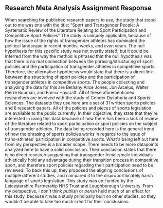 ## Research Meta Analysis Assignment Response

  When searching for published research papers to use, the study that stood out to me was one with the title: "Sport and Transgender People: A Systematic Review of the Literature Relating to Sport Participation and Competitive Sport Policies" The study is uniquely applicable, because of how the issue of the rights of transgender athletes has dominated the political landscape in recent months, weeks, and even years. The null hypothesis for this specific study was not overtly stated, but it could be inferred from the way the method is phrased that the null hypothesis was that there is no real connection between the phrasing/structuring of sport policies and the participation of transgender athletes in competitive sports. Therefore, the alternative hypothesis would state that there is a direct link between the structuring of sport policies and the participation of transgender athletes in competitive sports. The people collecting and analyzing the data for this are Bethany Alice Jones, Jon Arcelus, Walter Pierre Bouman, and Emma Haycraft. All of these aforementioned researchers are involved with the study of Gender Dysphoria and Sports Sciences. The datasets they use here are a set of 31 written sports policies and 8 research papers. All of the policies and pieces of sports legislation are available to the public currently. In their objective, they state that they're interested in using this data because of how there has been a lack of review of the literature related to sport participation or sport policies on the subject of transgender athletes. The data being recorded here is the general trend of how the phrasing of sports policies works in regards to the issue of trans-athletes' participation in competitive sports. What's being left out here from my perspective is a broader scope. There needs to be more datapoints analyzed here to have a solid conclusion. Their conclusion states that there is no direct research suggesting that transgender female/male individuals athletically hold any advantage during their transition process in competitive sport, and therefore sport policies regarding their participation need to be reviewed. To back this up, they proposed the aligning conclusions of multiple different studies, and compared it to the disproportionately harsh language of sports legislation. This study was co-funded by the Leicestershire Partnership NHS Trust and Loughborough University. From my perspective, I don't think *publish* or *perish* held much of an effect for this study, because it was a study principally built on other studies, so they wouldn't be able to take too much credit for their conclusions.  
